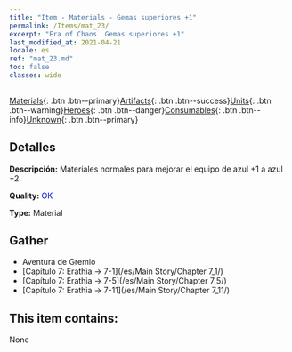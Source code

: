 ```yaml
---
title: "Item - Materials - Gemas superiores +1"
permalink: /Items/mat_23/
excerpt: "Era of Chaos  Gemas superiores +1"
last_modified_at: 2021-04-21
locale: es
ref: "mat_23.md"
toc: false
classes: wide
---
```

 [Materials](/es/Items/){: .btn .btn--primary}[Artifacts](/es/Items/Artifacts/){: .btn .btn--success}[Units](/es/Items/Units/){: .btn .btn--warning}[Heroes](/es/Items/Heroes/){: .btn .btn--danger}[Consumables](/es/Items/Consumables/){: .btn .btn--info}[Unknown](/es/Items/Unknown/){: .btn .btn--primary}

## Detalles
 **Descripción:** Materiales normales para mejorar el equipo de azul +1 a azul +2.

 **Quality:** <span style="color: #0000CD">OK</span>

 **Type:** Material

## Gather

*    Aventura de Gremio 
*    [Capítulo 7: Erathia -> 7-1](/es/Main Story/Chapter 7_1/) 
*    [Capítulo 7: Erathia -> 7-5](/es/Main Story/Chapter 7_5/) 
*    [Capítulo 7: Erathia -> 7-11](/es/Main Story/Chapter 7_11/) 

## This item contains:

  None

